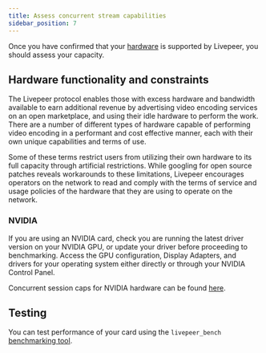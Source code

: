 ```yaml
---
title: Assess concurrent stream capabilities
sidebar_position: 7
---
```


Once you have confirmed that your [hardware](/video-miners/reference/gpu-support) is supported by Livepeer, you should assess your capacity.

## Hardware functionality and constraints

The Livepeer protocol enables those with excess hardware and bandwidth available to earn additional revenue by advertising video encoding services on an open marketplace, and using their idle hardware to perform the work. There are a number of different types of hardware capable of performing video encoding in a performant and cost effective manner, each with their own unique capabilities and terms of use. 

Some of these terms restrict users from utilizing their own hardware to its full capacity through artificial restrictions. While googling for open source patches reveals workarounds to these limitations, Livepeer encourages operators on the network to read and comply with the terms of service and usage policies of the hardware that they are using to operate on the network.

### NVIDIA

If you are using an NVIDIA card, check you are running the latest driver version on your NVIDIA GPU, or update your driver before proceeding to benchmarking. Access the GPU configuration, Display Adapters, and drivers for your operating system either directly or through your NVIDIA Control Panel. 

Concurrent session caps for NVIDIA hardware can be found [here](https://developer.nvidia.com/video-encode-decode-gpu-support-matrix).


## Testing 
You can test performance of your card using the `livepeer_bench` [benchmarking tool](/video-miners/how-to-guides/benchmarking).